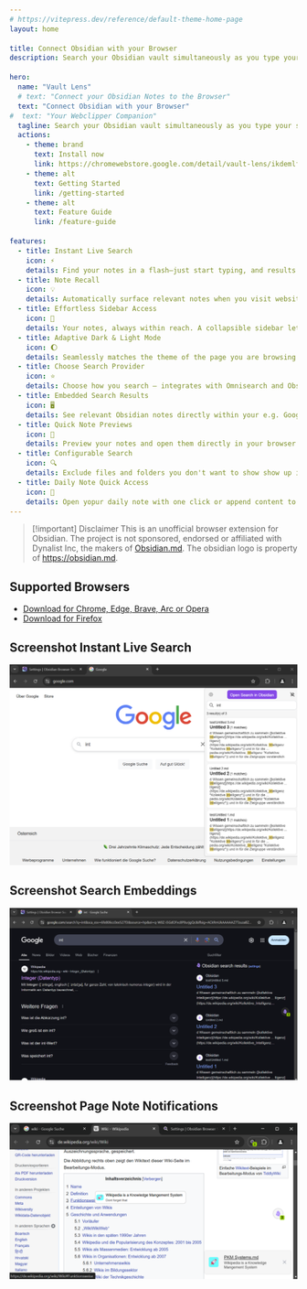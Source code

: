 ```yaml
---
# https://vitepress.dev/reference/default-theme-home-page
layout: home

title: Connect Obsidian with your Browser
description: Search your Obsidian vault simultaneously as you type your search in your favorite search engine. Show relevant Obsidian notes alongside web search results.

hero:
  name: "Vault Lens"
  # text: "Connect your Obsidian Notes to the Browser"
  text: "Connect Obsidian with your Browser"
#  text: "Your Webclipper Companion"
  tagline: Search your Obsidian vault simultaneously as you type your search in your favorite search engine.
  actions:
    - theme: brand
      text: Install now
      link: https://chromewebstore.google.com/detail/vault-lens/ikdemlfoilfdmcdiegelchlhfnkpmaee
    - theme: alt
      text: Getting Started
      link: /getting-started
    - theme: alt
      text: Feature Guide
      link: /feature-guide

features:
  - title: Instant Live Search
    icon: ⚡
    details: Find your notes in a flash—just start typing, and results appear instantly, also on your favorite search engine.
  - title: Note Recall
    icon: 💡
    details: Automatically surface relevant notes when you visit websites you already mentioned in your notes.
  - title: Effortless Sidebar Access
    icon: 📑
    details: Your notes, always within reach. A collapsible sidebar lets you browse and search without switching tabs.
  - title: Adaptive Dark & Light Mode
    icon: 🌔
    details: Seamlessly matches the theme of the page you are browsing for a distraction-free experience.
  - title: Choose Search Provider
    icon: ⭐
    details: Choose how you search — integrates with Omnisearch and Obsidian REST API plugin.
  - title: Embedded Search Results
    icon: 🖥️
    details: See relevant Obsidian notes directly within your e.g. Google / Bing / ... searches.
  - title: Quick Note Previews
    icon: 👀
    details: Preview your notes and open them directly in your browser without switching context.
  - title: Configurable Search
    icon: 🔍
    details: Exclude files and folders you don't want to show show up in the search results.
  - title: Daily Note Quick Access
    icon: 📅
    details: Open yopur daily note with one click or append content to it on the fly.
---
```


> [!important] Disclaimer
> This is an unofficial browser extension for Obsidian. The project is not sponsored, endorsed or affiliated with Dynalist Inc, the makers of [Obsidian.md](https://obsidian.md). The obsidian logo is property of https://obsidian.md.

## Supported Browsers

- [Download for Chrome, Edge, Brave, Arc or Opera](https://chromewebstore.google.com/detail/vault-lens/ikdemlfoilfdmcdiegelchlhfnkpmaee)
- [Download for Firefox](https://addons.mozilla.org/de/firefox/addon/vault-lens/)

## Screenshot Instant Live Search

![](./img/live-search.png)

## Screenshot Search Embeddings

![](./img/embedded-results.png)

## Screenshot Page Note Notifications

![](./img/page-note-messages.png)
